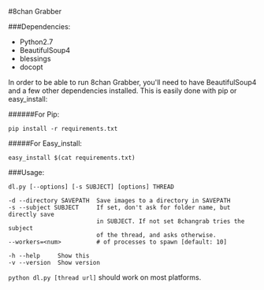 #8chan Grabber

###Dependencies:

* Python2.7
* BeautifulSoup4
* blessings
* docopt

In order to be able to run 8chan Grabber, you'll need to have
BeautifulSoup4 and a few other dependencies installed.  This is easily
done with pip or easy_install:

######For Pip:

`pip install -r requirements.txt`

#####For Easy_install:

`easy_install $(cat requirements.txt)`

###Usage:

```
dl.py [--options] [-s SUBJECT] [options] THREAD

-d --directory SAVEPATH  Save images to a directory in SAVEPATH
-s --subject SUBJECT     If set, don't ask for folder name, but directly save
                         in SUBJECT. If not set 8changrab tries the subject
                         of the thread, and asks otherwise.
--workers=<num>          # of processes to spawn [default: 10]

-h --help     Show this
-v --version  Show version
```

`python dl.py [thread url]` should work on most platforms.
